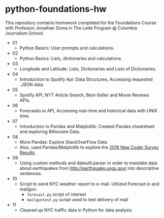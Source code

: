 # python-foundations-hw
This repository contains homework completed for the Foundations Course with Professor Jonathan Soma in The Lede Program @ Columbia Journalism School.

- 01
  - Python Basics: User prompts and calculations.
- 02
  - Python Basics: Lists, dictionaries and calculations.
- 03
  - Longitude and Latitude: Lists, Dictionaries and Lists of Dictionaries.
- 04
  - Introduction to Spotify Api: Data Structures, Accessing requested .JSON data.
- 05
  - Spotify API, NYT Article Search, Best-Seller and Movie Reviews APIs.
- 06
  - Forecastio.io API, Accessing real-time and historical data with UNIX time.
- 07
  - Introduction to Pandas and Matplotlib: Created Pandas cheatsheet and exploring Billionaire Data.
- 08
  - More Pandas: Explore StackOverFlow Data
  - Also, used Pandas/Matplotlib to explore the <a href="https://github.com/M0nica/2016-new-coder-survey">2016 New Coder Survey Results</a>.
- 09
  - Using custom methods and dateutil.parser in order to translate data about earthquakes from http://earthquake.usgs.gov/ into descriptive sentences.
- 10
  - Script to send NYC weather report to e-mail. Utilized Forecast.io and mailgun.
    - `forecast.py` script of interest
    - `mailguntest.py` script used to test delivery of mail
- 11
  - Cleaned up NYC traffic data in Python for data analysis
